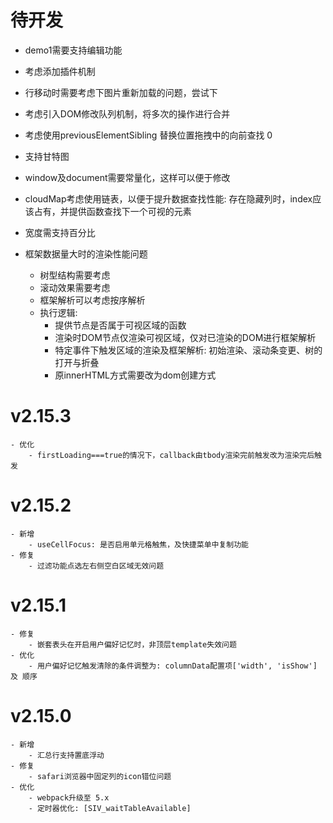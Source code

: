 # 待开发
- demo1需要支持编辑功能
- 考虑添加插件机制
- 行移动时需要考虑下图片重新加载的问题，尝试下
- 考虑引入DOM修改队列机制，将多次的操作进行合并
- 考虑使用previousElementSibling 替换位置拖拽中的向前查找 0
- 支持甘特图
- window及document需要常量化，这样可以便于修改
- cloudMap考虑使用链表，以便于提升数据查找性能: 存在隐藏列时，index应该占有，并提供函数查找下一个可视的元素
- 宽度需支持百分比

- 框架数据量大时的渲染性能问题
    - 树型结构需要考虑
    - 滚动效果需要考虑
    - 框架解析可以考虑按序解析
    - 执行逻辑:
        - 提供节点是否属于可视区域的函数
        - 渲染时DOM节点仅渲染可视区域，仅对已渲染的DOM进行框架解析
        - 特定事件下触发区域的渲染及框架解析: 初始渲染、滚动条变更、树的打开与折叠
        - 原innerHTML方式需要改为dom创建方式
# v2.15.3
    - 优化
        - firstLoading===true的情况下，callback由tbody渲染完前触发改为渲染完后触发
    
# v2.15.2
    - 新增
        - useCellFocus: 是否启用单元格触焦，及快捷菜单中复制功能
    - 修复
        - 过滤功能点选左右侧空白区域无效问题
        
# v2.15.1
    - 修复
        - 嵌套表头在开启用户偏好记忆时，非顶层template失效问题
    - 优化
        - 用户偏好记忆触发清除的条件调整为: columnData配置项['width', 'isShow'] 及 顺序
            
# v2.15.0
    - 新增
        - 汇总行支持置底浮动
    - 修复
        - safari浏览器中固定列的icon错位问题    
    - 优化
        - webpack升级至 5.x
        - 定时器优化: [SIV_waitTableAvailable]
